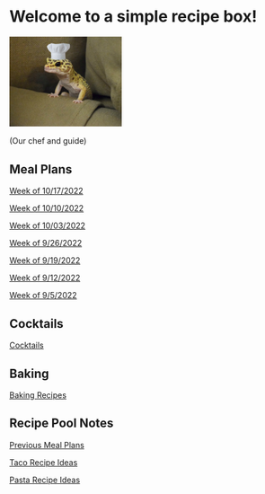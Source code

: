 # Welcome to a simple recipe box!

<img src="./lizard_chef.jpg" alt="Our Hero" width="200"/>

(Our chef and guide) 

## Meal Plans

[Week of 10/17/2022](./mealplan20221017.md)

[Week of 10/10/2022](./mealplan20221010.md)

[Week of 10/03/2022](./mealplan20221003.md)

[Week of 9/26/2022](./mealplan20220926.md)

[Week of 9/19/2022](./mealplan20220919.md)

[Week of 9/12/2022](./mealplan20220912.md)

[Week of 9/5/2022](./mealplan20220905.md)


## Cocktails

[Cocktails](./CockTailIndex.md)

## Baking

[Baking Recipes](./BakingIndex.md)

## Recipe Pool Notes

[Previous Meal Plans](./PreviousMealPlansIndex.md)

[Taco Recipe Ideas](./TacoRecipeIdeas.md)

[Pasta Recipe Ideas](./PastaRecipeIdeas.md)